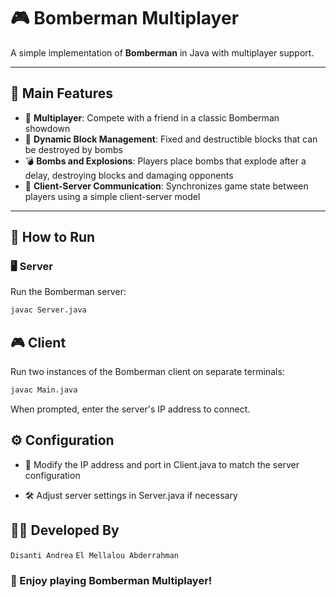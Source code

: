 # 🎮 Bomberman Multiplayer

A simple implementation of **Bomberman** in Java with multiplayer support.

---

## 🌟 Main Features

- 👥 **Multiplayer**: Compete with a friend in a classic Bomberman showdown  
- 🧱 **Dynamic Block Management**: Fixed and destructible blocks that can be destroyed by bombs  
- 💣 **Bombs and Explosions**: Players place bombs that explode after a delay, destroying blocks and damaging opponents  
- 🔄 **Client-Server Communication**: Synchronizes game state between players using a simple client-server model  

---

## 🚀 How to Run

### 🖥️ Server
Run the Bomberman server:

```bash
javac Server.java
```

## 🎮 Client
Run two instances of the Bomberman client on separate terminals:

```bash
javac Main.java
```
When prompted, enter the server's IP address to connect.

## ⚙️ Configuration
- 🔧 Modify the IP address and port in Client.java to match the server configuration

- 🛠️ Adjust server settings in Server.java if necessary

## 🧑‍💻 Developed By

`Disanti Andrea`
`El Mellalou Abderrahman`

### 🎉 Enjoy playing Bomberman Multiplayer!
